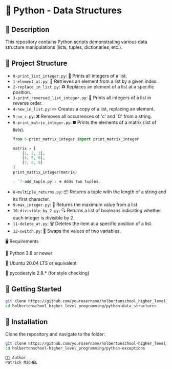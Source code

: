 # 🐍 Python - Data Structures

## 📄 Description
This repository contains Python scripts demonstrating various data structure manipulations (lists, tuples, dictionaries, etc.).

## 📂 Project Structure
- `0-print_list_integer.py`: 📝 Prints all integers of a list.  
- `1-element_at.py`: 🔎 Retrieves an element from a list by a given index.  
- `2-replace_in_list.py`: ♻️ Replaces an element of a list at a specific position.  
- `3-print_reversed_list_integer.py`: 🔄 Prints all integers of a list in reverse order.  
- `4-new_in_list.py`: ✏️ Creates a copy of a list, replacing an element.  
- `5-no_c.py`: ❌ Removes all occurrences of 'c' and 'C' from a string.  
- `6-print_matrix_integer.py`: ◼️ Prints the elements of a matrix (list of lists).  
  ```python
  from 6-print_matrix_integer import print_matrix_integer

  matrix = [
      [1, 2, 3],
      [4, 5, 6],
      [7, 8, 9]
  ]
  print_matrix_integer(matrix)

  - `7-add_tuple.py`: ➕ Adds two tuples.  
- `8-multiple_returns.py`: 📦 Returns a tuple with the length of a string and its first character.  
- `9-max_integer.py`: 🚀 Returns the maximum value from a list.  
- `10-divisible_by_2.py`: 🔍 Returns a list of booleans indicating whether each integer is divisible by 2.  
- `11-delete_at.py`: 🗑️ Deletes the item at a specific position of a list.
- `12-switch.py`: 🔀 Swaps the values of two variables.




🖥️ Requirements

🐍 Python 3.8 or newer

🐧 Ubuntu 20.04 LTS or equivalent

🧹 pycodestyle 2.8.* (for style checking)

## 🚀 Getting Started
```bash
git clone https://github.com/yourusername/holbertonschool_higher_level_programming.git
cd holbertonschool_higher_level_programming/python-data_structures
```

## 💾 Installation
Clone the repository and navigate to the folder:

```bash
git clone https://github.com/yourusername/holbertonschool-higher_level_programming.git
cd holbertonschool-higher_level_programming/python-exceptions

👨‍💻 Author
Patrick MICHEL
